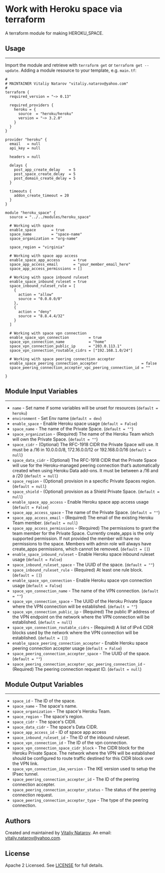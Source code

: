 # Work with Heroku space via terraform

A terraform module for making HEROKU_SPACE.


## Usage
----------------------
Import the module and retrieve with ```terraform get``` or ```terraform get --update```. Adding a module resource to your template, e.g. `main.tf`:

```
#
# MAINTAINER Vitaliy Natarov "vitaliy.natarov@yahoo.com"
#
terraform {
  required_version = "~> 0.13"

  required_providers {
    heroku = {
      source  = "heroku/heroku"
      version = "~> 3.2.0"
    }
  }
}

provider "heroku" {
  email   = null
  api_key = null

  headers = null

  delays {
    post_app_create_delay    = 5
    post_space_create_delay  = 5
    post_domain_create_delay = 5
  }

  timeouts {
    addon_create_timeout = 20
  }
}

module "heroku_space" {
  source = "../../modules/heroku_space"

  # Working with space
  enable_space       = true
  space_name         = "space-name"
  space_organization = "org-name"

  space_region = "virginia"

  # Working with space app access
  enable_space_app_access      = true
  space_app_access_email       = "your_member_email_here"
  space_app_access_permissions = []

  # Working with space inbound ruleset
  enable_space_inbound_ruleset = true
  space_inbound_ruleset_rule = [
    {
      action = "allow"
      source = "0.0.0.0/0"
    },
    {
      action = "deny"
      source = "8.8.4.4/32"
    }
  ]

  # Working with space vpn connection
  enable_space_vpn_connection         = true
  space_vpn_connection_name           = "home"
  space_vpn_connection_public_ip      = "203.0.113.1"
  space_vpn_connection_routable_cidrs = ["192.168.1.0/24"]

  # Working with space peering connection accepter
  enable_space_peering_connection_accepter                    = false
  space_peering_connection_accepter_vpc_peering_connection_id = ""

}
```

## Module Input Variables
----------------------
- `name` - Set name if some variables will be unset for resources (`default = heroku`)
- `environment` - Set Env name (`default = dev`)
- `enable_space` - Enable Heroku space usage (`default = False`)
- `space_name` - The name of the Private Space. (`default = ""`)
- `space_organization` - (Required) The name of the Heroku Team which will own the Private Space. (`default = ""`)
- `space_cidr` - (Optional) The RFC-1918 CIDR the Private Space will use. It must be a /16 in 10.0.0.0/8, 172.16.0.0/12 or 192.168.0.0/16 (`default = null`)
- `space_data_cidr` - (Optional) The RFC-1918 CIDR that the Private Space will use for the Heroku-managed peering connection that’s automatically created when using Heroku Data add-ons. It must be between a /16 and a /20 (`default = null`)
- `space_region` - (Optional) provision in a specific Private Spaces region. (`default = null`)
- `space_shield` - (Optional) provision as a Shield Private Space. (`default = null`)
- `enable_space_app_access` - Enable Heroku space app access usage (`default = False`)
- `space_app_access_space` - The name of the Private Space. (`default = ""`)
- `space_app_access_email` - (Required) The email of the existing Heroku Team member. (`default = null`)
- `space_app_access_permissions` - (Required) The permissions to grant the team member for the Private Space. Currently create_apps is the only supported permission. If not provided the member will have no permissions to the space. Members with admin role will always have create_apps permissions, which cannot be removed. (`default = []`)
- `enable_space_inbound_ruleset` - Enable Heroku space inbound ruleset usage (`default = False`)
- `space_inbound_ruleset_space` - The UUID of the space. (`default = ""`)
- `space_inbound_ruleset_rule` - (Required) At least one rule block. (`default = []`)
- `enable_space_vpn_connection` - Enable Heroku space vpn connection usage (`default = False`)
- `space_vpn_connection_name` - The name of the VPN connection. (`default = ""`)
- `space_vpn_connection_space` - The UUID of the Heroku Private Space where the VPN connection will be established. (`default = ""`)
- `space_vpn_connection_public_ip` - (Required) The public IP address of the VPN endpoint on the network where the VPN connection will be established. (`default = null`)
- `space_vpn_connection_routable_cidrs` - (Required) A list of IPv4 CIDR blocks used by the network where the VPN connection will be established. (`default = []`)
- `enable_space_peering_connection_accepter` - Enable Heroku space peering connection accepter usage (`default = False`)
- `space_peering_connection_accepter_space` - The UUID of the space. (`default = ""`)
- `space_peering_connection_accepter_vpc_peering_connection_id` - (Required) The peering connection request ID. (`default = null`)

## Module Output Variables
----------------------
- `space_id` - The ID of the space.
- `space_name` - The space's name.
- `space_organization` - The space's Heroku Team.
- `space_region` - The space's region.
- `space_cidr` - The space's CIDR.
- `space_data_cidr` - The space's Data CIDR.
- `space_app_access_id` - ID of space app access
- `space_inbound_ruleset_id` - The ID of the inbound ruleset.
- `space_vpn_connection_id` - The ID of the vpn connection.
- `space_vpn_connection_space_cidr_block` - The CIDR block for the Heroku Private Space. The network where the VPN will be established should be configured to route traffic destined for this CIDR block over the VPN link.
- `space_vpn_connection_ike_version` - The IKE version used to setup the IPsec tunnel.
- `space_peering_connection_accepter_id` - The ID of the peering connection accepter.
- `space_peering_connection_accepter_status` - The status of the peering connection request.
- `space_peering_connection_accepter_type` - The type of the peering connection.


## Authors

Created and maintained by [Vitaliy Natarov](https://github.com/SebastianUA). An email: [vitaliy.natarov@yahoo.com](vitaliy.natarov@yahoo.com).

## License

Apache 2 Licensed. See [LICENSE](https://github.com/SebastianUA/terraform/blob/master/LICENSE) for full details.
